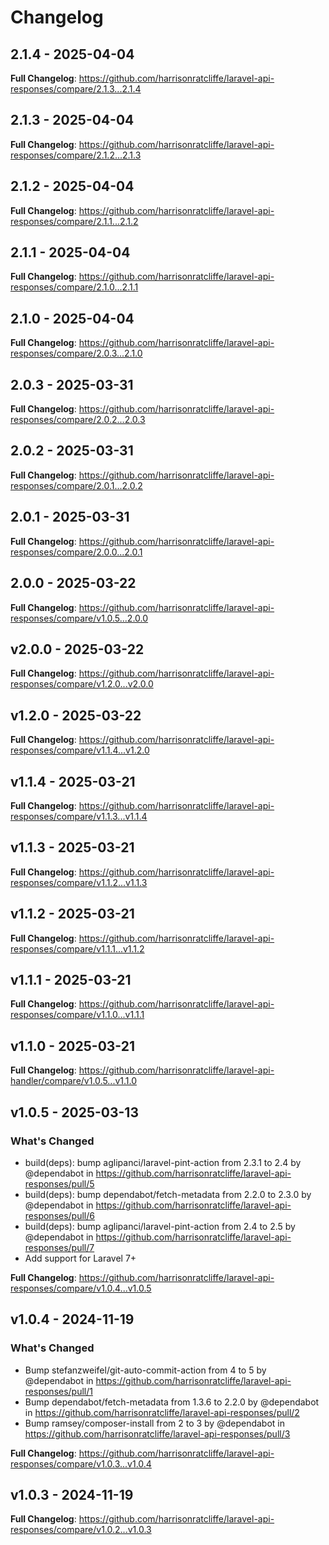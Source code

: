 # Changelog

## 2.1.4 - 2025-04-04

**Full Changelog**: https://github.com/harrisonratcliffe/laravel-api-responses/compare/2.1.3...2.1.4

## 2.1.3 - 2025-04-04

**Full Changelog**: https://github.com/harrisonratcliffe/laravel-api-responses/compare/2.1.2...2.1.3

## 2.1.2 - 2025-04-04

**Full Changelog**: https://github.com/harrisonratcliffe/laravel-api-responses/compare/2.1.1...2.1.2

## 2.1.1 - 2025-04-04

**Full Changelog**: https://github.com/harrisonratcliffe/laravel-api-responses/compare/2.1.0...2.1.1

## 2.1.0 - 2025-04-04

**Full Changelog**: https://github.com/harrisonratcliffe/laravel-api-responses/compare/2.0.3...2.1.0

## 2.0.3 - 2025-03-31

**Full Changelog**: https://github.com/harrisonratcliffe/laravel-api-responses/compare/2.0.2...2.0.3

## 2.0.2 - 2025-03-31

**Full Changelog**: https://github.com/harrisonratcliffe/laravel-api-responses/compare/2.0.1...2.0.2

## 2.0.1 - 2025-03-31

**Full Changelog**: https://github.com/harrisonratcliffe/laravel-api-responses/compare/2.0.0...2.0.1

## 2.0.0 - 2025-03-22

**Full Changelog**: https://github.com/harrisonratcliffe/laravel-api-responses/compare/v1.0.5...2.0.0

## v2.0.0 - 2025-03-22

**Full Changelog**: https://github.com/harrisonratcliffe/laravel-api-responses/compare/v1.2.0...v2.0.0

## v1.2.0 - 2025-03-22

**Full Changelog**: https://github.com/harrisonratcliffe/laravel-api-responses/compare/v1.1.4...v1.2.0

## v1.1.4 - 2025-03-21

**Full Changelog**: https://github.com/harrisonratcliffe/laravel-api-responses/compare/v1.1.3...v1.1.4

## v1.1.3 - 2025-03-21

**Full Changelog**: https://github.com/harrisonratcliffe/laravel-api-responses/compare/v1.1.2...v1.1.3

## v1.1.2 - 2025-03-21

**Full Changelog**: https://github.com/harrisonratcliffe/laravel-api-responses/compare/v1.1.1...v1.1.2

## v1.1.1 - 2025-03-21

**Full Changelog**: https://github.com/harrisonratcliffe/laravel-api-responses/compare/v1.1.0...v1.1.1

## v1.1.0 - 2025-03-21

**Full Changelog**: https://github.com/harrisonratcliffe/laravel-api-handler/compare/v1.0.5...v1.1.0

## v1.0.5 - 2025-03-13

### What's Changed

* build(deps): bump aglipanci/laravel-pint-action from 2.3.1 to 2.4 by @dependabot in https://github.com/harrisonratcliffe/laravel-api-responses/pull/5
* build(deps): bump dependabot/fetch-metadata from 2.2.0 to 2.3.0 by @dependabot in https://github.com/harrisonratcliffe/laravel-api-responses/pull/6
* build(deps): bump aglipanci/laravel-pint-action from 2.4 to 2.5 by @dependabot in https://github.com/harrisonratcliffe/laravel-api-responses/pull/7
* Add support for Laravel 7+

**Full Changelog**: https://github.com/harrisonratcliffe/laravel-api-responses/compare/v1.0.4...v1.0.5

## v1.0.4 - 2024-11-19

### What's Changed

* Bump stefanzweifel/git-auto-commit-action from 4 to 5 by @dependabot in https://github.com/harrisonratcliffe/laravel-api-responses/pull/1
* Bump dependabot/fetch-metadata from 1.3.6 to 2.2.0 by @dependabot in https://github.com/harrisonratcliffe/laravel-api-responses/pull/2
* Bump ramsey/composer-install from 2 to 3 by @dependabot in https://github.com/harrisonratcliffe/laravel-api-responses/pull/3

**Full Changelog**: https://github.com/harrisonratcliffe/laravel-api-responses/compare/v1.0.3...v1.0.4

## v1.0.3 - 2024-11-19

**Full Changelog**: https://github.com/harrisonratcliffe/laravel-api-responses/compare/v1.0.2...v1.0.3
